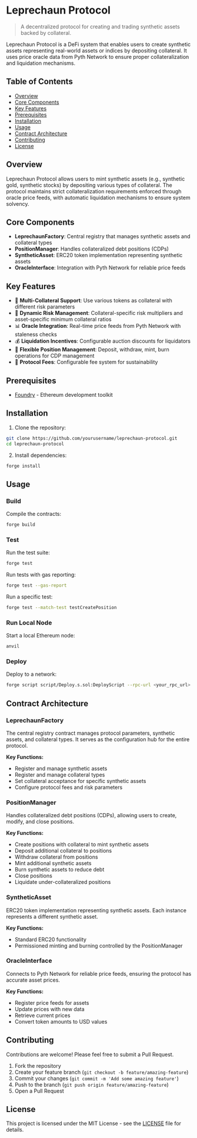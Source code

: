 # Leprechaun Protocol

> A decentralized protocol for creating and trading synthetic assets backed by collateral.

Leprechaun Protocol is a DeFi system that enables users to create synthetic assets representing real-world assets or indices by depositing collateral. It uses price oracle data from Pyth Network to ensure proper collateralization and liquidation mechanisms.

## Table of Contents

- [Overview](#overview)
- [Core Components](#core-components)
- [Key Features](#key-features)
- [Prerequisites](#prerequisites)
- [Installation](#installation)
- [Usage](#usage)
- [Contract Architecture](#contract-architecture)
- [Contributing](#contributing)
- [License](#license)

## Overview

Leprechaun Protocol allows users to mint synthetic assets (e.g., synthetic gold, synthetic stocks) by depositing various types of collateral. The protocol maintains strict collateralization requirements enforced through oracle price feeds, with automatic liquidation mechanisms to ensure system solvency.

## Core Components

- **LeprechaunFactory**: Central registry that manages synthetic assets and collateral types
- **PositionManager**: Handles collateralized debt positions (CDPs)
- **SyntheticAsset**: ERC20 token implementation representing synthetic assets
- **OracleInterface**: Integration with Pyth Network for reliable price feeds

## Key Features

- 🏦 **Multi-Collateral Support**: Use various tokens as collateral with different risk parameters
- 🧠 **Dynamic Risk Management**: Collateral-specific risk multipliers and asset-specific minimum collateral ratios
- 📊 **Oracle Integration**: Real-time price feeds from Pyth Network with staleness checks
- 💰 **Liquidation Incentives**: Configurable auction discounts for liquidators
- 🔄 **Flexible Position Management**: Deposit, withdraw, mint, burn operations for CDP management
- 💼 **Protocol Fees**: Configurable fee system for sustainability

## Prerequisites

- [Foundry](https://getfoundry.sh/) - Ethereum development toolkit

## Installation

1. Clone the repository:

```bash
git clone https://github.com/yourusername/leprechaun-protocol.git
cd leprechaun-protocol
```

2. Install dependencies:

```bash
forge install
```

## Usage

### Build

Compile the contracts:

```bash
forge build
```

### Test

Run the test suite:

```bash
forge test
```

Run tests with gas reporting:

```bash
forge test --gas-report
```

Run a specific test:

```bash
forge test --match-test testCreatePosition
```

### Run Local Node

Start a local Ethereum node:

```bash
anvil
```

### Deploy

Deploy to a network:

```bash
forge script script/Deploy.s.sol:DeployScript --rpc-url <your_rpc_url> --private-key <your_private_key>
```

## Contract Architecture

### LeprechaunFactory

The central registry contract manages protocol parameters, synthetic assets, and collateral types. It serves as the configuration hub for the entire protocol.

**Key Functions:**

- Register and manage synthetic assets
- Register and manage collateral types
- Set collateral acceptance for specific synthetic assets
- Configure protocol fees and risk parameters

### PositionManager

Handles collateralized debt positions (CDPs), allowing users to create, modify, and close positions.

**Key Functions:**

- Create positions with collateral to mint synthetic assets
- Deposit additional collateral to positions
- Withdraw collateral from positions
- Mint additional synthetic assets
- Burn synthetic assets to reduce debt
- Close positions
- Liquidate under-collateralized positions

### SyntheticAsset

ERC20 token implementation representing synthetic assets. Each instance represents a different synthetic asset.

**Key Functions:**

- Standard ERC20 functionality
- Permissioned minting and burning controlled by the PositionManager

### OracleInterface

Connects to Pyth Network for reliable price feeds, ensuring the protocol has accurate asset prices.

**Key Functions:**

- Register price feeds for assets
- Update prices with new data
- Retrieve current prices
- Convert token amounts to USD values

## Contributing

Contributions are welcome! Please feel free to submit a Pull Request.

1. Fork the repository
2. Create your feature branch (`git checkout -b feature/amazing-feature`)
3. Commit your changes (`git commit -m 'Add some amazing feature'`)
4. Push to the branch (`git push origin feature/amazing-feature`)
5. Open a Pull Request

## License

This project is licensed under the MIT License - see the [LICENSE](LICENSE) file for details.
